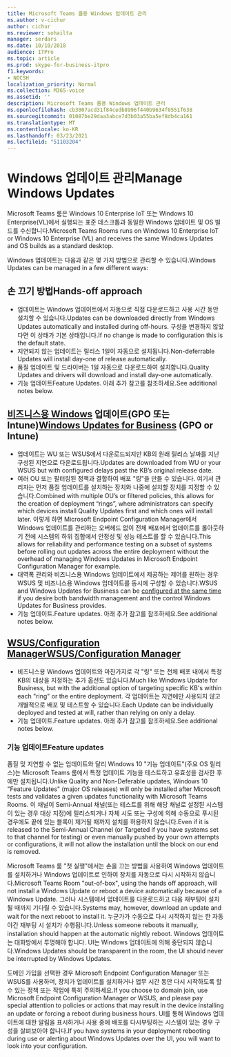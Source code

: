 ```yaml
---
title: Microsoft Teams 룸용 Windows 업데이트 관리
ms.author: v-cichur
author: cichur
ms.reviewer: sohailta
manager: serdars
ms.date: 10/10/2018
audience: ITPro
ms.topic: article
ms.prod: skype-for-business-itpro
f1.keywords:
- NOCSH
localization_priority: Normal
ms.collection: M365-voice
ms.assetid: ''
description: Microsoft Teams 룸용 Windows 업데이트 관리
ms.openlocfilehash: cb3007acd31f84cedb8996f440b9634f0551f638
ms.sourcegitcommit: 01087be29daa3abce7d3b03a55ba5ef8db4ca161
ms.translationtype: MT
ms.contentlocale: ko-KR
ms.lasthandoff: 03/23/2021
ms.locfileid: "51103204"
---
```

# <a name="manage-windows-updates"></a><span data-ttu-id="f1e17-103">Windows 업데이트 관리</span><span class="sxs-lookup"><span data-stu-id="f1e17-103">Manage Windows Updates</span></span>

<span data-ttu-id="f1e17-104">Microsoft Teams 룸은 Windows 10 Enterprise IoT 또는 Windows 10 Enterprise(VL)에서 실행되는 표준 데스크톱과 동일한 Windows 업데이트 및 OS 빌드를 수신합니다.</span><span class="sxs-lookup"><span data-stu-id="f1e17-104">Microsoft Teams Rooms runs on Windows 10 Enterprise IoT or Windows 10 Enterprise (VL) and receives the same Windows Updates and OS builds as a standard desktop.</span></span>

<span data-ttu-id="f1e17-105">Windows 업데이트는 다음과 같은 몇 가지 방법으로 관리할 수 있습니다.</span><span class="sxs-lookup"><span data-stu-id="f1e17-105">Windows Updates can be managed in a few different ways:</span></span>

## <a name="hands-off-approach"></a><span data-ttu-id="f1e17-106">손 끄기 방법</span><span class="sxs-lookup"><span data-stu-id="f1e17-106">Hands-off approach</span></span> 
- <span data-ttu-id="f1e17-107">업데이트는 Windows 업데이트에서 자동으로 직접 다운로드하고 사용 시간 동안 설치할 수 있습니다.</span><span class="sxs-lookup"><span data-stu-id="f1e17-107">Updates can be downloaded directly from Windows Updates automatically and installed during off-hours.</span></span> <span data-ttu-id="f1e17-108">구성을 변경하지 않았다면 이 상태가 기본 상태입니다.</span><span class="sxs-lookup"><span data-stu-id="f1e17-108">If no change is made to configuration this is the default state.</span></span>
- <span data-ttu-id="f1e17-109">지연되지 않는 업데이트는 릴리스 1일이 자동으로 설치됩니다.</span><span class="sxs-lookup"><span data-stu-id="f1e17-109">Non-deferrable Updates will install day-one of release automatically.</span></span> 
- <span data-ttu-id="f1e17-110">품질 업데이트 및 드라이버는 1일 자동으로 다운로드하여 설치합니다.</span><span class="sxs-lookup"><span data-stu-id="f1e17-110">Quality Updates and drivers will download and install day-one automatically.</span></span> 
- <span data-ttu-id="f1e17-111">기능 업데이트</span><span class="sxs-lookup"><span data-stu-id="f1e17-111">Feature Updates.</span></span> <span data-ttu-id="f1e17-112">아래 추가 참고를 참조하세요.</span><span class="sxs-lookup"><span data-stu-id="f1e17-112">See additional notes below.</span></span> 

## <a name="windows-updates-for-business-gpo-or-intune"></a><span data-ttu-id="f1e17-113">[비즈니스용 Windows](/windows/deployment/update/waas-manage-updates-wufb) 업데이트(GPO 또는 Intune)</span><span class="sxs-lookup"><span data-stu-id="f1e17-113">[Windows Updates for Business](/windows/deployment/update/waas-manage-updates-wufb) (GPO or Intune)</span></span>   
- <span data-ttu-id="f1e17-114">업데이트는 WU 또는 WSUS에서 다운로드되지만 KB의 원래 릴리스 날짜를 지난 구성된 지연으로 다운로드됩니다.</span><span class="sxs-lookup"><span data-stu-id="f1e17-114">Updates are downloaded from WU or your WSUS but with configured delays past the KB’s original release date.</span></span> 
- <span data-ttu-id="f1e17-115">여러 OU 또는 필터링된 정책과 결합하여 배포 "링"을 만들 수 있습니다. 여기서 관리자는 먼저 품질 업데이트를 설치하는 장치와 나중에 설치할 장치를 지정할 수 있습니다.</span><span class="sxs-lookup"><span data-stu-id="f1e17-115">Combined with multiple OU’s or filtered policies, this allows for the creation of deployment “rings”, where administrators can specify which devices install Quality Updates first and which ones will install later.</span></span> <span data-ttu-id="f1e17-116">이렇게 하면 Microsoft Endpoint Configuration Manager에서 Windows 업데이트를 관리하는 오버헤드 없이 전체 배포에서 업데이트를 롤아웃하기 전에 시스템의 하위 집합에서 안정성 및 성능 테스트를 할 수 있습니다.</span><span class="sxs-lookup"><span data-stu-id="f1e17-116">This allows for reliability and performance testing on a subset of systems before rolling out updates across the entire deployment without the overhead of managing Windows Updates in Microsoft Endpoint Configuration Manager for example.</span></span>
- <span data-ttu-id="f1e17-117">대역폭 관리와 비즈니스용 Windows [](/windows/deployment/update/waas-integrate-wufb) 업데이트에서 제공하는 제어를 원하는 경우 WSUS 및 비즈니스용 Windows 업데이트를 동시에 구성할 수 있습니다.</span><span class="sxs-lookup"><span data-stu-id="f1e17-117">WSUS and Windows Updates for Business can be [configured at the same time](/windows/deployment/update/waas-integrate-wufb) if you desire both bandwidth management and the control Windows Updates for Business provides.</span></span>
- <span data-ttu-id="f1e17-118">기능 업데이트.</span><span class="sxs-lookup"><span data-stu-id="f1e17-118">Feature updates.</span></span> <span data-ttu-id="f1e17-119">아래 추가 참고를 참조하세요.</span><span class="sxs-lookup"><span data-stu-id="f1e17-119">See additional notes below.</span></span>

## <a name="wsusconfiguration-manager"></a>[<span data-ttu-id="f1e17-120">WSUS/Configuration Manager</span><span class="sxs-lookup"><span data-stu-id="f1e17-120">WSUS/Configuration Manager</span></span>](/windows/deployment/update/waas-manage-updates-configuration-manager)
- <span data-ttu-id="f1e17-121">비즈니스용 Windows 업데이트와 마찬가지로 각 "링" 또는 전체 배포 내에서 특정 KB의 대상을 지정하는 추가 옵션도 있습니다.</span><span class="sxs-lookup"><span data-stu-id="f1e17-121">Much like Windows Update for Business, but with the additional option of targeting specific KB's within each "ring" or the entire deployment.</span></span> <span data-ttu-id="f1e17-122">각 업데이트는 지연에만 사용되지 않고 개별적으로 배포 및 테스트할 수 있습니다.</span><span class="sxs-lookup"><span data-stu-id="f1e17-122">Each Update can be individually deployed and tested at will, rather than relying on only a delay.</span></span> 
- <span data-ttu-id="f1e17-123">기능 업데이트.</span><span class="sxs-lookup"><span data-stu-id="f1e17-123">Feature updates.</span></span> <span data-ttu-id="f1e17-124">아래 추가 참고를 참조하세요.</span><span class="sxs-lookup"><span data-stu-id="f1e17-124">See additional notes below.</span></span>


### <a name="feature-updates"></a><span data-ttu-id="f1e17-125">기능 업데이트</span><span class="sxs-lookup"><span data-stu-id="f1e17-125">Feature updates</span></span>

<span data-ttu-id="f1e17-126">품질 및 지연할 수 없는 업데이트와 달리 Windows 10 "기능 업데이트"(주요 OS 릴리스)는 Microsoft Teams 룸에서 특정 업데이트 기능을 테스트하고 유효성을 검사한 후에만 설치됩니다.</span><span class="sxs-lookup"><span data-stu-id="f1e17-126">Unlike Quality and Non-Deferable updates, Windows 10 "Feature Updates" (major OS releases) will only be installed after Microsoft tests and validates a given updates functionality with Microsoft Teams Rooms.</span></span> <span data-ttu-id="f1e17-127">이 채널이 Semi-Annual 채널(또는 테스트를 위해 해당 채널로 설정된 시스템이 있는 경우 대상 지정)에 릴리스되거나 자체 시도 또는 구성에 의해 수동으로 푸시된 경우에도 끝에 있는 블록이 제거될 때까지 설치를 허용하지 않습니다.</span><span class="sxs-lookup"><span data-stu-id="f1e17-127">Even if it is released to the Semi-Annual Channel (or Targeted if you have systems set to that channel for testing) or even manually pushed by your own attempts or configurations, it will not allow the installation until the block on our end is removed.</span></span>

<span data-ttu-id="f1e17-128">Microsoft Teams 룸 "첫 실행"에서는 손을 끄는 방법을 사용하여 Windows 업데이트를 설치하거나 Windows 업데이트로 인하여 장치를 자동으로 다시 시작하지 않습니다.</span><span class="sxs-lookup"><span data-stu-id="f1e17-128">Microsoft Teams Room "out-of-box", using the hands off approach, will not install a Windows Update or reboot a device automatically because of a Windows Update.</span></span> <span data-ttu-id="f1e17-129">그러나 시스템에서 업데이트를 다운로드하고 다음 재부팅이 설치될 때까지 기다릴 수 있습니다.</span><span class="sxs-lookup"><span data-stu-id="f1e17-129">Systems may, however, download an update and wait for the next reboot to install it.</span></span> <span data-ttu-id="f1e17-130">누군가가 수동으로 다시 시작하지 않는 한 자동 야간 재부팅 시 설치가 수행됩니다.</span><span class="sxs-lookup"><span data-stu-id="f1e17-130">Unless someone reboots it manually, installation should happen at the automatic nightly reboot.</span></span> <span data-ttu-id="f1e17-131">Windows 업데이트는 대화방에서 투명해야 합니다. UI는 Windows 업데이트에 의해 중단되지 않습니다.</span><span class="sxs-lookup"><span data-stu-id="f1e17-131">Windows Updates should be transparent in the room, the UI should never be interrupted by Windows Updates.</span></span>

<span data-ttu-id="f1e17-132">도메인 가입을 선택한 경우 Microsoft Endpoint Configuration Manager 또는 WSUS를 사용하며, 장치가 업데이트를 설치하거나 업무 시간 동안 다시 시작하도록 할 수 있는 정책 또는 작업에 특히 주의하세요.</span><span class="sxs-lookup"><span data-stu-id="f1e17-132">If you choose to domain join, use Microsoft Endpoint Configuration Manager or WSUS, and please pay special attention to policies or actions that may result in the device installing an update or forcing a reboot during business hours.</span></span> <span data-ttu-id="f1e17-133">UI를 통해 Windows 업데이트에 대한 알림을 표시하거나 사용 중에 배포를 다시부팅하는 시스템이 있는 경우 구성을 살펴보아야 합니다.</span><span class="sxs-lookup"><span data-stu-id="f1e17-133">If you have systems in your deployment rebooting during use or alerting about Windows Updates over the UI, you will want to look into your configuration.</span></span>